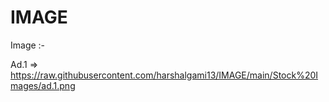 # IMAGE

Image :-  

Ad.1 => <a href="https://raw.githubusercontent.com/harshalgami13/IMAGE/main/Stock%20Images/ad.1.png">https://raw.githubusercontent.com/harshalgami13/IMAGE/main/Stock%20Images/ad.1.png</a>
